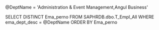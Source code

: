 @DeptName = 'Administration & Event Management,Angul Business'

SELECT DISTINCT Ema_perno FROM SAPHRDB.dbo.T_Empl_All WHERE ema_dept_desc = @DeptName ORDER BY Ema_perno
